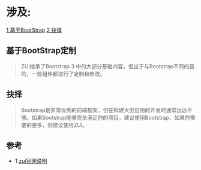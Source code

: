 # 涉及:
 [1 基于BootStrap](#基于BootStrap定制)
 [2 抉择](#抉择)

## 基于BootStrap定制
   > ZUI继承了Bootstrap 3 中的大部分基础内容，但出于与Bootstrap不同的目的，一些组件都进行了定制和修改。

## 抉择
   > Bootstrap是非常优秀的前端框架，但在构建大型应用的开发时通常远远不够。如果Bootstrap能够完全满足你的项目，建议使用Bootstrap，如果你需要的更多，则建议使用ZUI。

## 参考
  * 1 [zui官网说明](http://zui.sexy/#basic/intro)
